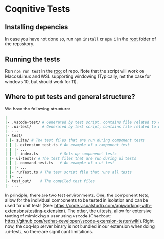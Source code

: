 # Coqnitive Tests

## Installing depencies
In case you have not done so, run `npm install` or `npm i` in the [root](./) folder of the repository. 

## Running the tests
Run `npm run test` in the [root](./) of repo. Note that the script will work on Macos/Linux and WSL supporting windowing (Typically, not the case for windows 10, but should work for 11). 

## Where to put tests and general structure?
We have the following structure:
```bash
|
|- .vscode-test/ # Generated by test script, contains file related to component tests
|- .ui-test/     # Generated by test script, contains file related to ui tests
|- ...
|- test/
| |- suite/ # The test files that are run during component tests
| | |- extension.test.ts # An example of a component test
| | |- ...
| | |- index.ts          # Sets up componenet tests
| |- ui-tests/ # The test files that are run during ui tests
| | |- command-test.ts   # An example of a ui test
| | |- ...
| |- runTest.ts # The test script file that runs all tests
| |- ...
|- test_out/    # The compiled test files
|- ...
```
In principle, there are two test environments. One, the component tests, allow for the individual components to be tested in isolation and can be used for unit tests (See: https://code.visualstudio.com/api/working-with-extensions/testing-extension). The other, the ui tests, allow for extensive testing of mimicking a user using vscode (Checkout: https://github.com/redhat-developer/vscode-extension-tester/wiki). Right now, the coq-lsp server binary is not bundled in our extension when doing .ui-tests, so there are significant limitations.